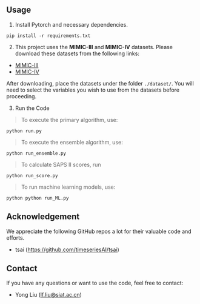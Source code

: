 ## Usage 

1. Install Pytorch and necessary dependencies.

```
pip install -r requirements.txt
```

2. This project uses the **MIMIC-III** and **MIMIC-IV** datasets. Please download these datasets from the following links:  
- [MIMIC-III](https://physionet.org/content/mimiciii/1.4/)  
- [MIMIC-IV](https://physionet.org/content/mimiciv/2.2/) 

After downloading, place the datasets under the folder ```./dataset/```. You will need to select the variables you wish to use from the datasets before proceeding.

3. Run the Code

> To execute the primary algorithm, use:
```
python run.py
```

> To execute the ensemble algorithm, use:
```
python run_ensemble.py

```
> To calculate SAPS II scores, run
```
python run_score.py

```
> To run machine learning models, use:
```
python python run_ML.py
```


## Acknowledgement

We appreciate the following GitHub repos a lot for their valuable code and efforts.
- tsai (https://github.com/timeseriesAI/tsai)

## Contact

If you have any questions or want to use the code, feel free to contact:

* Yong Liu (lf.liu@siat.ac.cn)
